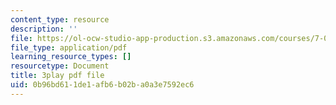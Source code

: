 ```yaml
---
content_type: resource
description: ''
file: https://ol-ocw-studio-app-production.s3.amazonaws.com/courses/7-01sc-fundamentals-of-biology-fall-2011/0b96bd611de1afb6b02ba0a3e7592ec6_QTb6YsxMbBY.pdf
file_type: application/pdf
learning_resource_types: []
resourcetype: Document
title: 3play pdf file
uid: 0b96bd61-1de1-afb6-b02b-a0a3e7592ec6
---
```

